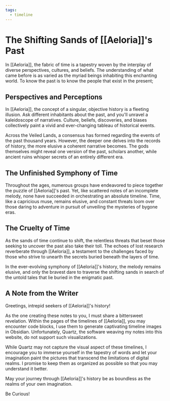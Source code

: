 ```yaml
---
tags:
  - timeline
---
```

# The Shifting Sands of [[Aeloria]]'s Past

In [[Aeloria]], the fabric of time is a tapestry woven by the interplay of diverse perspectives, cultures, and beliefs. The understanding of what came before is as varied as the myriad beings inhabiting this enchanting world. To know the past is to know the people that exist in the present;

## Perspectives and Perceptions

In [[Aeloria]], the concept of a singular, objective history is a fleeting illusion. Ask different inhabitants about the past, and you'll unravel a kaleidoscope of narratives. Culture, beliefs, discoveries, and biases collectively paint a vivid and ever-changing tableau of historical events.

Across the Veiled Lands, a consensus has formed regarding the events of the past thousand years. However, the deeper one delves into the records of history, the more elusive a coherent narrative becomes. The gods themselves might reveal one version of the past, scholars another, while ancient ruins whisper secrets of an entirely different era.

## The Unfinished Symphony of Time

Throughout the ages, numerous groups have endeavored to piece together the puzzle of [[Aeloria]]'s past. Yet, like scattered notes of an incomplete melody, none have succeeded in orchestrating an absolute timeline. Time, like a capricious muse, remains elusive, and constant threats loom over those daring to adventure in pursuit of unveiling the mysteries of bygone eras.

## The Cruelty of Time

As the sands of time continue to shift, the relentless threats that beset those seeking to uncover the past also take their toll. The echoes of lost research reverberate through [[Aeloria]], a testament to the challenges faced by those who strive to unearth the secrets buried beneath the layers of time.

In the ever-evolving symphony of [[Aeloria]]'s history, the melody remains elusive, and only the bravest dare to traverse the shifting sands in search of the untold tales that lie buried in the enigmatic past.

## A Note from the Writer
Greetings, intrepid seekers of [[Aeloria]]'s history! 

As the one creating these notes to you, I must share a bittersweet revelation. 
Within the pages of the timelines of [[Aeloria]], you may encounter code blocks, I use them to generate captivating timeline images in Obsidian. 
Unfortunately, Quartz, the software weaving my notes into this website, do not support such visualizations. 

While Quartz may not capture the visual aspect of these timelines, I encourage you to immerse yourself in the tapestry of words and let your imagination paint the pictures that transcend the limitations of digital realms. I promise to keep them as organized as possible so that you may understand it better. 

May your journey through [[Aeloria]]'s history be as boundless as the realms of your own imagination.

Be Curious!